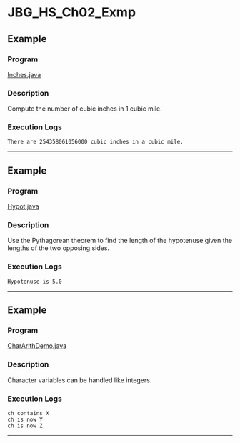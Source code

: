 # JBG_HS_Ch02_Exmp

## Example

### Program

[Inches.java](./Inches.java)

### Description

Compute the number of cubic inches in 1 cubic mile.

### Execution Logs

```
There are 254358061056000 cubic inches in a cubic mile.
```

---

## Example

### Program

[Hypot.java](./Hypot.java)

### Description

Use the Pythagorean theorem to find the length of the hypotenuse given the lengths of the two opposing sides.

### Execution Logs

```
Hypotenuse is 5.0
```

---

## Example

### Program

[CharArithDemo.java](./CharArithDemo.java)

### Description

Character variables can be handled like integers.

### Execution Logs

```
ch contains X
ch is now Y
ch is now Z
```

---